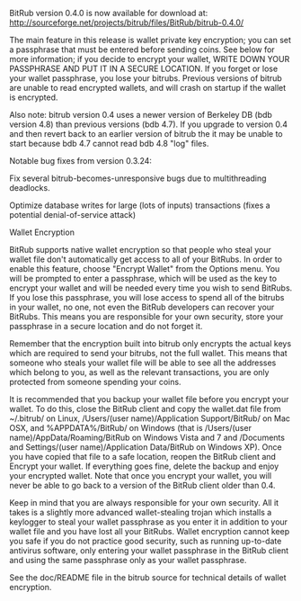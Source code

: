 BitRub version 0.4.0 is now available for download at:
http://sourceforge.net/projects/bitrub/files/BitRub/bitrub-0.4.0/

The main feature in this release is wallet private key encryption;
you can set a passphrase that must be entered before sending coins.
See below for more information; if you decide to encrypt your wallet,
WRITE DOWN YOUR PASSPHRASE AND PUT IT IN A SECURE LOCATION. If you
forget or lose your wallet passphrase, you lose your bitrubs.
Previous versions of bitrub are unable to read encrypted wallets,
and will crash on startup if the wallet is encrypted.

Also note: bitrub version 0.4 uses a newer version of Berkeley DB
(bdb version 4.8) than previous versions (bdb 4.7). If you upgrade
to version 0.4 and then revert back to an earlier version of bitrub
the it may be unable to start because bdb 4.7 cannot read bdb 4.8
"log" files.


Notable bug fixes from version 0.3.24:

Fix several bitrub-becomes-unresponsive bugs due to multithreading
deadlocks.

Optimize database writes for large (lots of inputs) transactions
(fixes a potential denial-of-service attack)


Wallet Encryption

BitRub supports native wallet encryption so that people who steal your
wallet file don't automatically get access to all of your BitRubs.
In order to enable this feature, choose "Encrypt Wallet" from the
Options menu.  You will be prompted to enter a passphrase, which
will be used as the key to encrypt your wallet and will be needed
every time you wish to send BitRubs.  If you lose this passphrase,
you will lose access to spend all of the bitrubs in your wallet,
no one, not even the BitRub developers can recover your BitRubs.
This means you are responsible for your own security, store your
passphrase in a secure location and do not forget it.

Remember that the encryption built into bitrub only encrypts the
actual keys which are required to send your bitrubs, not the full
wallet.  This means that someone who steals your wallet file will
be able to see all the addresses which belong to you, as well as the
relevant transactions, you are only protected from someone spending
your coins.

It is recommended that you backup your wallet file before you
encrypt your wallet.  To do this, close the BitRub client and
copy the wallet.dat file from ~/.bitrub/ on Linux, /Users/(user
name)/Application Support/BitRub/ on Mac OSX, and %APPDATA%/BitRub/
on Windows (that is /Users/(user name)/AppData/Roaming/BitRub on
Windows Vista and 7 and /Documents and Settings/(user name)/Application
Data/BitRub on Windows XP).  Once you have copied that file to a
safe location, reopen the BitRub client and Encrypt your wallet.
If everything goes fine, delete the backup and enjoy your encrypted
wallet.  Note that once you encrypt your wallet, you will never be
able to go back to a version of the BitRub client older than 0.4.

Keep in mind that you are always responsible for your own security.
All it takes is a slightly more advanced wallet-stealing trojan which
installs a keylogger to steal your wallet passphrase as you enter it
in addition to your wallet file and you have lost all your BitRubs.
Wallet encryption cannot keep you safe if you do not practice
good security, such as running up-to-date antivirus software, only
entering your wallet passphrase in the BitRub client and using the
same passphrase only as your wallet passphrase.

See the doc/README file in the bitrub source for technical details
of wallet encryption.
